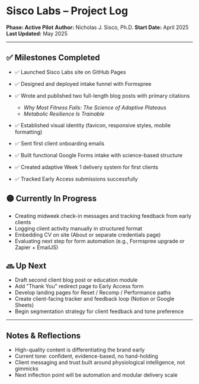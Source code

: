 # Sisco Labs – Project Log

**Phase: Active Pilot**
**Author:** Nicholas J. Sisco, Ph.D.
**Start Date:** April 2025
**Last Updated:** May 2025

---

## ✅ Milestones Completed

* ✅ Launched Sisco Labs site on GitHub Pages
* ✅ Designed and deployed intake funnel with Formspree
* ✅ Wrote and published two full-length blog posts with primary citations

  * *Why Most Fitness Fails: The Science of Adaptive Plateaus*
  * *Metabolic Resilience Is Trainable*
* ✅ Established visual identity (favicon, responsive styles, mobile formatting)
* ✅ Sent first client onboarding emails
* ✅ Built functional Google Forms intake with science-based structure
* ✅ Created adaptive Week 1 delivery system for first clients
* ✅ Tracked Early Access submissions successfully

## 🟡 Currently In Progress

* Creating midweek check-in messages and tracking feedback from early clients
* Logging client activity manually in structured format
* Embedding CV on site (About or separate credentials page)
* Evaluating next step for form automation (e.g., Formspree upgrade or Zapier + EmailJS)

## 🔜 Up Next

* Draft second client blog post or education module
* Add "Thank You" redirect page to Early Access form
* Develop landing pages for Reset / Recomp / Performance paths
* Create client-facing tracker and feedback loop (Notion or Google Sheets)
* Begin segmentation strategy for client feedback and tone preference

---

## Notes & Reflections

* High-quality content is differentiating the brand early
* Current tone: confident, evidence-based, no hand-holding
* Client messaging and trust built around physiological intelligence, not gimmicks
* Next inflection point will be automation and modular delivery scale
